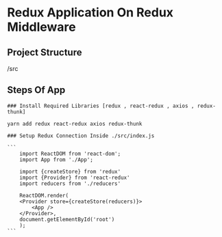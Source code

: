 # Redux Application On Redux Middleware

## Project Structure

/src


## Steps Of App

    ### Install Required Libraries [redux , react-redux , axios , redux-thunk]

    yarn add redux react-redux axios redux-thunk
    
    ### Setup Redux Connection Inside ./src/index.js

    ```
        import ReactDOM from 'react-dom';
        import App from './App';

        import {createStore} from 'redux'
        import {Provider} from 'react-redux'
        import reducers from './reducers'

        ReactDOM.render(
        <Provider store={createStore(reducers)}>
            <App />
        </Provider>, 
        document.getElementById('root')
        );
    ```
